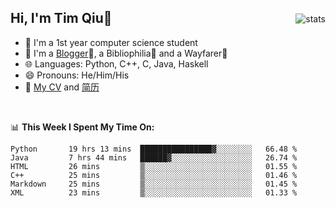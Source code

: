 <p>
<img src="https://github-readme-stats.vercel.app/api?username=qyxtim&show_icons=true" alt="stats" align="right" style="padding-top:20px"/>
</p>

## Hi, I'm Tim Qiu👋

- 🔭 I'm a 1st year computer science student
- 🌱 I'm a [Blogger](https://blog.blinkstar.cn)📝, a Bibliophilia📕 and a Wayfarer🚶
- 🌐 Languages: Python, C++, C, Java, Haskell
- 😄 Pronouns: He/Him/His
- 📄 [My CV](./cv.pdf) and [简历](./cv-ch.pdf)

<br>

📊 **This Week I Spent My Time On:**
<!--START_SECTION:waka-->

```text
Python       19 hrs 13 mins  ████████████████▓░░░░░░░░   66.48 %
Java         7 hrs 44 mins   ██████▓░░░░░░░░░░░░░░░░░░   26.74 %
HTML         26 mins         ▒░░░░░░░░░░░░░░░░░░░░░░░░   01.55 %
C++          25 mins         ▒░░░░░░░░░░░░░░░░░░░░░░░░   01.46 %
Markdown     25 mins         ▒░░░░░░░░░░░░░░░░░░░░░░░░   01.45 %
XML          23 mins         ▒░░░░░░░░░░░░░░░░░░░░░░░░   01.33 %
```

<!--END_SECTION:waka-->
